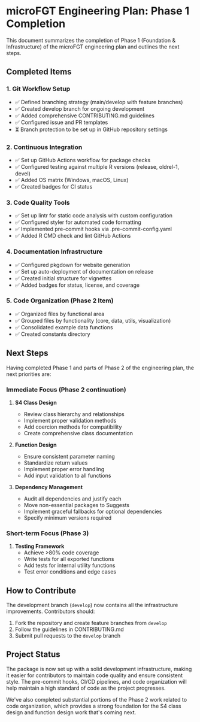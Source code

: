 # microFGT Engineering Plan: Phase 1 Completion

This document summarizes the completion of Phase 1 (Foundation & Infrastructure) of the microFGT engineering plan and outlines the next steps.

## Completed Items

### 1. Git Workflow Setup
- ✅ Defined branching strategy (main/develop with feature branches)
- ✅ Created develop branch for ongoing development
- ✅ Added comprehensive CONTRIBUTING.md guidelines
- ✅ Configured issue and PR templates
- ⏳ Branch protection to be set up in GitHub repository settings

### 2. Continuous Integration
- ✅ Set up GitHub Actions workflow for package checks
- ✅ Configured testing against multiple R versions (release, oldrel-1, devel)
- ✅ Added OS matrix (Windows, macOS, Linux)
- ✅ Created badges for CI status

### 3. Code Quality Tools
- ✅ Set up lintr for static code analysis with custom configuration
- ✅ Configured styler for automated code formatting
- ✅ Implemented pre-commit hooks via .pre-commit-config.yaml
- ✅ Added R CMD check and lint GitHub Actions

### 4. Documentation Infrastructure
- ✅ Configured pkgdown for website generation
- ✅ Set up auto-deployment of documentation on release
- ✅ Created initial structure for vignettes
- ✅ Added badges for status, license, and coverage

### 5. Code Organization (Phase 2 Item)
- ✅ Organized files by functional area
- ✅ Grouped files by functionality (core, data, utils, visualization)
- ✅ Consolidated example data functions
- ✅ Created constants directory

## Next Steps

Having completed Phase 1 and parts of Phase 2 of the engineering plan, the next priorities are:

### Immediate Focus (Phase 2 continuation)
1. **S4 Class Design**
   - Review class hierarchy and relationships
   - Implement proper validation methods
   - Add coercion methods for compatibility
   - Create comprehensive class documentation

2. **Function Design**
   - Ensure consistent parameter naming
   - Standardize return values
   - Implement proper error handling
   - Add input validation to all functions

3. **Dependency Management**
   - Audit all dependencies and justify each
   - Move non-essential packages to Suggests
   - Implement graceful fallbacks for optional dependencies
   - Specify minimum versions required

### Short-term Focus (Phase 3)
1. **Testing Framework**
   - Achieve >80% code coverage
   - Write tests for all exported functions
   - Add tests for internal utility functions
   - Test error conditions and edge cases

## How to Contribute

The development branch (`develop`) now contains all the infrastructure improvements. Contributors should:

1. Fork the repository and create feature branches from `develop`
2. Follow the guidelines in CONTRIBUTING.md
3. Submit pull requests to the `develop` branch

## Project Status

The package is now set up with a solid development infrastructure, making it easier for contributors to maintain code quality and ensure consistent style. The pre-commit hooks, CI/CD pipelines, and code organization will help maintain a high standard of code as the project progresses.

We've also completed substantial portions of the Phase 2 work related to code organization, which provides a strong foundation for the S4 class design and function design work that's coming next.